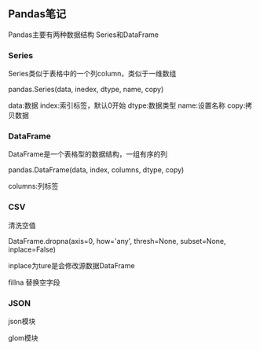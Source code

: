 ## Pandas笔记
Pandas主要有两种数据结构 Series和DataFrame
### Series
Series类似于表格中的一个列column，类似于一维数组

pandas.Series(data, inedex, dtype, name, copy)

data:数据 index:索引标签，默认0开始 dtype:数据类型 name:设置名称 copy:拷贝数据

### DataFrame

DataFrame是一个表格型的数据结构，一组有序的列

pandas.DataFrame(data, index, columns, dtype, copy)

columns:列标签 

### CSV
清洗空值

DataFrame.dropna(axis=0, how='any', thresh=None, subset=None, inplace=False)

inplace为ture是会修改源数据DataFrame

fillna 替换空字段


### JSON
json模块

glom模块


